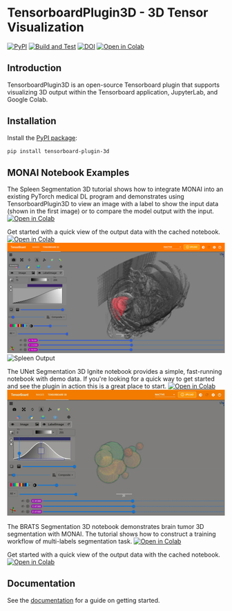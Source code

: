 TensorboardPlugin3D - 3D Tensor Visualization
===============================================

[![PyPI](https://img.shields.io/pypi/v/tensorboard-plugin-3d.svg)](https://pypi.python.org/pypi/tensorboard-plugin-3d)
[![Build and Test](https://github.com/KitwareMedical/tensorboard-plugin-3d/actions/workflows/python-test.yml/badge.svg)](https://github.com/KitwareMedical/tensorboard-plugin-3d/actions/workflows/python-test.yml)
[![DOI](https://zenodo.org/badge/423910165.svg)](https://zenodo.org/badge/latestdoi/423910165)
[![Open in Colab](https://colab.research.google.com/assets/colab-badge.svg)](https://colab.research.google.com/github/KitwareMedical/tensorboard-plugin-3d/blob/main/demo/notebook/unet_segmentation_3d_ignite.ipynb)

Introduction
------------

TensorboardPlugin3D is an open-source Tensorboard plugin that supports
visualizing 3D output within the Tensorboard application, JupyterLab, and
Google Colab.

Installation
------------

Install the [PyPI package](https://pypi.python.org/pypi/tensorboard-plugin-3d):

```sh
pip install tensorboard-plugin-3d
```

MONAI Notebook Examples
-----------------
The Spleen Segmentation 3D tutorial shows how to integrate MONAI into an existing PyTorch medical DL program and demonstrates using TensorboardPlugin3D to view an image with a label to show the input data (shown in the first image) or to compare the model output with the input. [![Open in Colab](https://colab.research.google.com/assets/colab-badge.svg)](https://colab.research.google.com/github/KitwareMedical/tensorboard-plugin-3d/blob/main/demo/notebook/spleen_segmentation_3d.ipynb)

Get started with a quick view of the output data with the cached notebook. [![Open in Colab](https://colab.research.google.com/assets/colab-badge.svg)](https://colab.research.google.com/github/KitwareMedical/tensorboard-plugin-3d/blob/main/demo/notebook/cached_spleen_segmentation_3d.ipynb)
![Spleen Image with Label](https://github.com/KitwareMedical/tensorboard-plugin-3d/blob/main/docs/images/spleen_with_label.png?raw=true)
![Spleen Output](https://github.com/KitwareMedical/tensorboard-plugin-3d/blob/main/docs/images/label_with_output.gif?raw=true)

The UNet Segmentation 3D Ignite notebook provides a simple, fast-running notebook with demo data. If you're looking for a quick way to get started and see the plugin in action this is a great place to start. [![Open in Colab](https://colab.research.google.com/assets/colab-badge.svg)](https://colab.research.google.com/github/KitwareMedical/tensorboard-plugin-3d/blob/main/demo/notebook/unet_segmentation_3d_ignite.ipynb)
![UNet Output](https://github.com/KitwareMedical/tensorboard-plugin-3d/blob/main/docs/images/unet.gif?raw=true)

The BRATS Segmentation 3D notebook demonstrates brain tumor 3D segmentation with MONAI. The tutorial shows how to construct a training workflow of multi-labels segmentation task. [![Open in Colab](https://colab.research.google.com/assets/colab-badge.svg)](https://colab.research.google.com/github/KitwareMedical/tensorboard-plugin-3d/blob/main/demo/notebook/brats_segmentation_3d.ipynb)

Get started with a quick view of the output data with the cached notebook. [![Open in Colab](https://colab.research.google.com/assets/colab-badge.svg)](https://colab.research.google.com/github/KitwareMedical/tensorboard-plugin-3d/blob/main/demo/notebook/cached_brats_segmentation_3d.ipynb)

Documentation
-------------

See the [documentation](https://tensorboardplugin3d.readthedocs.io/en/latest/)
for a guide on getting started.
